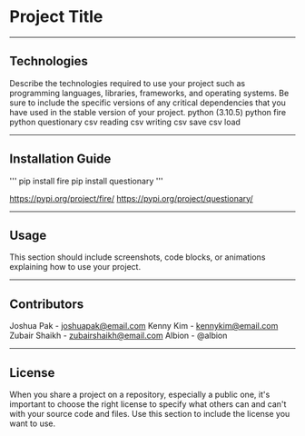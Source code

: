 # Project Title


---

## Technologies

Describe the technologies required to use your project such as programming languages, libraries, frameworks, and operating systems. Be sure to include the specific versions of any critical dependencies that you have used in the stable version of your project.
python (3.10.5)
python fire
python questionary
csv reading
csv writing
csv save
csv load

---

## Installation Guide

'''
pip install fire
pip install questionary 
'''

https://pypi.org/project/fire/
https://pypi.org/project/questionary/

---

## Usage

This section should include screenshots, code blocks, or animations explaining how to use your project.

---

## Contributors



Joshua Pak - joshuapak@email.com
Kenny Kim - kennykim@email.com
Zubair Shaikh - zubairshaikh@email.com
Albion - @albion


---

## License

When you share a project on a repository, especially a public one, it's important to choose the right license to specify what others can and can't with your source code and files. Use this section to include the license you want to use.
